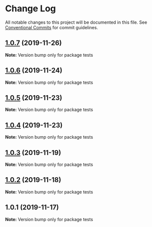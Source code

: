 # Change Log

All notable changes to this project will be documented in this file.
See [Conventional Commits](https://conventionalcommits.org) for commit guidelines.

## [1.0.7](https://github.com/Ganevru/gatsby-theme-chronoblog/compare/tests@1.0.6...tests@1.0.7) (2019-11-26)

**Note:** Version bump only for package tests





## [1.0.6](https://github.com/Ganevru/gatsby-theme-chronoblog/compare/tests@1.0.5...tests@1.0.6) (2019-11-24)

**Note:** Version bump only for package tests





## [1.0.5](https://github.com/Ganevru/gatsby-theme-chronoblog/compare/tests@1.0.4...tests@1.0.5) (2019-11-23)

**Note:** Version bump only for package tests





## [1.0.4](https://github.com/Ganevru/gatsby-theme-chronoblog/compare/tests@1.0.3...tests@1.0.4) (2019-11-23)

**Note:** Version bump only for package tests





## [1.0.3](https://github.com/Ganevru/gatsby-theme-chronoblog/compare/tests@1.0.2...tests@1.0.3) (2019-11-19)

**Note:** Version bump only for package tests





## [1.0.2](https://github.com/Ganevru/gatsby-theme-chronoblog/compare/tests@1.0.1...tests@1.0.2) (2019-11-18)

**Note:** Version bump only for package tests





## 1.0.1 (2019-11-17)

**Note:** Version bump only for package tests
